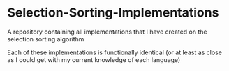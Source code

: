 # Selection-Sorting-Implementations
A repository containing all implementations that I have created on the selection sorting algorithm

Each of these implementations is functionally identical (or at least as close as I could get with my current knowledge of each language)
